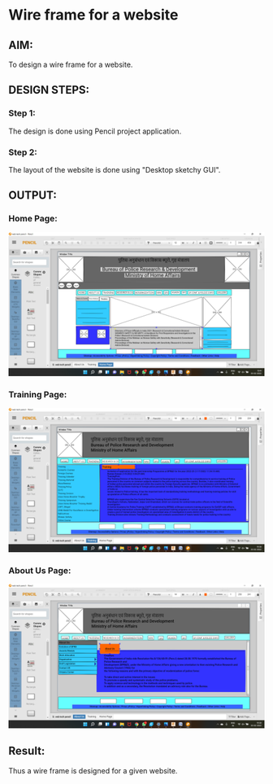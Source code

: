# Wire frame for a website

## AIM:
To design a wire frame for a website.

## DESIGN STEPS:

### Step 1:
The design is done using Pencil project application. 

### Step 2:
The layout of the website is done using "Desktop sketchy GUI".

## OUTPUT:

### Home Page:
![output](home.png)

### Training Page:
![output](training.png)

### About Us Page:
![output](about.png)


## Result:
Thus a wire frame is designed for a given website.
